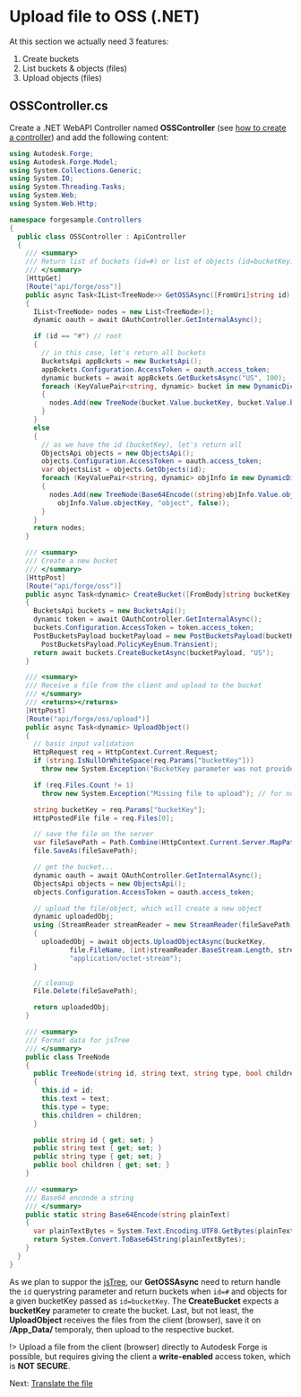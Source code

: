 # Upload file to OSS (.NET)

At this section we actually need 3 features:

1. Create buckets
2. List buckets & objects (files)
3. Upload objects (files)

## OSSController.cs

Create a .NET WebAPI Controller named **OSSController** (see [how to create a controller](environment/setup/net_controller)) and add the following content:

```csharp
using Autodesk.Forge;
using Autodesk.Forge.Model;
using System.Collections.Generic;
using System.IO;
using System.Threading.Tasks;
using System.Web;
using System.Web.Http;

namespace forgesample.Controllers
{
  public class OSSController : ApiController
  {
    /// <summary>
    /// Return list of buckets (id=#) or list of objects (id=bucketKey)
    /// </summary>
    [HttpGet]
    [Route("api/forge/oss")]
    public async Task<IList<TreeNode>> GetOSSAsync([FromUri]string id)
    {
      IList<TreeNode> nodes = new List<TreeNode>();
      dynamic oauth = await OAuthController.GetInternalAsync();

      if (id == "#") // root
      {
        // in this case, let's return all buckets
        BucketsApi appBckets = new BucketsApi();
        appBckets.Configuration.AccessToken = oauth.access_token;
        dynamic buckets = await appBckets.GetBucketsAsync("US", 100);
        foreach (KeyValuePair<string, dynamic> bucket in new DynamicDictionaryItems(buckets.items))
        {
          nodes.Add(new TreeNode(bucket.Value.bucketKey, bucket.Value.bucketKey, "bucket", true));
        }
      }
      else
      {
        // as we have the id (bucketKey), let's return all 
        ObjectsApi objects = new ObjectsApi();
        objects.Configuration.AccessToken = oauth.access_token;
        var objectsList = objects.GetObjects(id);
        foreach (KeyValuePair<string, dynamic> objInfo in new DynamicDictionaryItems(objectsList.items))
        {
          nodes.Add(new TreeNode(Base64Encode((string)objInfo.Value.objectId), 
            objInfo.Value.objectKey, "object", false));
        }
      }
      return nodes;
    }

    /// <summary>
    /// Create a new bucket 
    /// </summary>
    [HttpPost]
    [Route("api/forge/oss")]
    public async Task<dynamic> CreateBucket([FromBody]string bucketKey)
    {
      BucketsApi buckets = new BucketsApi();
      dynamic token = await OAuthController.GetInternalAsync();
      buckets.Configuration.AccessToken = token.access_token;
      PostBucketsPayload bucketPayload = new PostBucketsPayload(bucketKey, null,
        PostBucketsPayload.PolicyKeyEnum.Transient);
      return await buckets.CreateBucketAsync(bucketPayload, "US");
    }

    /// <summary>
    /// Receive a file from the client and upload to the bucket
    /// </summary>
    /// <returns></returns>
    [HttpPost]
    [Route("api/forge/oss/upload")]
    public async Task<dynamic> UploadObject()
    {
      // basic input validation
      HttpRequest req = HttpContext.Current.Request;
      if (string.IsNullOrWhiteSpace(req.Params["bucketKey"]))
        throw new System.Exception("BucketKey parameter was not provided.");

      if (req.Files.Count != 1)
        throw new System.Exception("Missing file to upload"); // for now, let's support just 1 file at a time

      string bucketKey = req.Params["bucketKey"];
      HttpPostedFile file = req.Files[0];

      // save the file on the server
      var fileSavePath = Path.Combine(HttpContext.Current.Server.MapPath("~/App_Data"), file.FileName);
      file.SaveAs(fileSavePath);

      // get the bucket...
      dynamic oauth = await OAuthController.GetInternalAsync();
      ObjectsApi objects = new ObjectsApi();
      objects.Configuration.AccessToken = oauth.access_token;

      // upload the file/object, which will create a new object
      dynamic uploadedObj;
      using (StreamReader streamReader = new StreamReader(fileSavePath))
      {
        uploadedObj = await objects.UploadObjectAsync(bucketKey,
               file.FileName, (int)streamReader.BaseStream.Length, streamReader.BaseStream,
               "application/octet-stream");
      }

      // cleanup
      File.Delete(fileSavePath);

      return uploadedObj;
    }

    /// <summary>
    /// Format data for jsTree
    /// </summary>
    public class TreeNode
    {
      public TreeNode(string id, string text, string type, bool children)
      {
        this.id = id;
        this.text = text;
        this.type = type;
        this.children = children;
      }

      public string id { get; set; }
      public string text { get; set; }
      public string type { get; set; }
      public bool children { get; set; }
    }

    /// <summary>
    /// Base64 enconde a string
    /// </summary>
    public static string Base64Encode(string plainText)
    {
      var plainTextBytes = System.Text.Encoding.UTF8.GetBytes(plainText);
      return System.Convert.ToBase64String(plainTextBytes);
    }
  }
}
```

As we plan to suppor the [jsTree](https://www.jstree.com/), our **GetOSSAsync** need to return handle the `id` querystring parameter and return buckets when `id=#` and objects for a given bucketKey passed as `id=bucketKey`. The **CreateBucket** expects a **bucketKey** parameter to create the bucket. Last, but not least, the **UploadObject** receives the files from the client (browser), save it on **/App_Data/** temporaly, then upload to the respective bucket.

!> Upload a file from the client (browser) directly to Autodesk Forge is possible, but requires giving the client a **write-enabled** access token, which is **NOT SECURE**.

Next: [Translate the file](modelderivative/translate/)